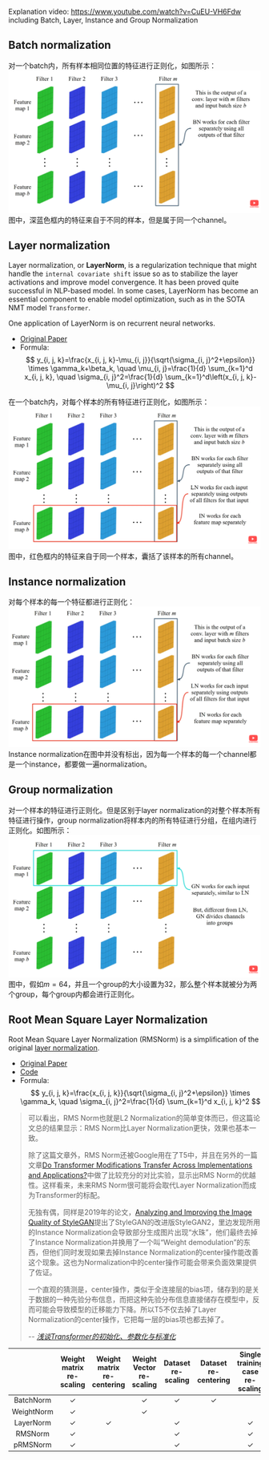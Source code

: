 
Explanation video: https://www.youtube.com/watch?v=CuEU-VH6Fdw
including Batch, Layer, Instance and Group Normalization


## Batch normalization

对一个batch内，所有样本相同位置的特征进行正则化，如图所示：
![600](../../../Attachments/4.%20Artificial%20intelligence/2.%20Approaches/Artificial%20neural%20network/Normalization/Batch%20normalization.png)
图中，深蓝色框内的特征来自于不同的样本，但是属于同一个channel。

## Layer normalization

Layer normalization, or **LayerNorm**, is a regularization technique that might handle the `internal covariate shift` issue so as to stabilize the layer activations and improve model convergence. It has been proved quite successful in NLP-based model. In some cases, LayerNorm has become an essential component to enable model optimization, such as in the SOTA NMT model `Transformer`. 

One application of LayerNorm is on recurrent neural networks.

- [Original Paper](https://arxiv.org/abs/1607.06450)
- Formula:
$$
y_{i, j, k}=\frac{x_{i, j, k}-\mu_{i, j}}{\sqrt{\sigma_{i, j}^2+\epsilon}} \times \gamma_k+\beta_k, \quad \mu_{i, j}=\frac{1}{d} \sum_{k=1}^d x_{i, j, k}, \quad \sigma_{i, j}^2=\frac{1}{d} \sum_{k=1}^d\left(x_{i, j, k}-\mu_{i, j}\right)^2
$$

在一个batch内，对每个样本的所有特征进行正则化，如图所示：
![600](../../../Attachments/4.%20Artificial%20intelligence/2.%20Approaches/Artificial%20neural%20network/Normalization/Layer%20normalization.png)
图中，红色框内的特征来自于同一个样本，囊括了该样本的所有channel。

## Instance normalization

对每个样本的每一个特征都进行正则化：
![600](../../../Attachments/4.%20Artificial%20intelligence/2.%20Approaches/Artificial%20neural%20network/Normalization/Instance%20normalization.png)
Instance normalization在图中并没有标出，因为每一个样本的每一个channel都是一个instance，都要做一遍normalization。

## Group normalization

对一个样本的特征进行正则化。但是区别于layer normalization的对整个样本所有特征进行操作，group normalization将样本内的所有特征进行分组，在组内进行正则化。如图所示：
![600](../../../Attachments/4.%20Artificial%20intelligence/2.%20Approaches/Artificial%20neural%20network/Normalization/Group%20normalization.png)
图中，假如$m=64$，并且一个group的大小设置为32，那么整个样本就被分为两个group，每个group内都会进行正则化。

## Root Mean Square Layer Normalization

Root Mean Square Layer Normalization (RMSNorm) is a simplification of the original [layer normalization](#Layer%20normalization).

- [Original Paper](https://arxiv.org/abs/1910.07467)
- [Code](https://github.com/bzhangGo/rmsnorm)
- Formula:
$$
y_{i, j, k}=\frac{x_{i, j, k}}{\sqrt{\sigma_{i, j}^2+\epsilon}} \times \gamma_k, \quad \sigma_{i, j}^2=\frac{1}{d} \sum_{k=1}^d x_{i, j, k}^2
$$

> 可以看出，RMS Norm也就是L2 Normalization的简单变体而已，但这篇论文总的结果显示：RMS Norm比Layer Normalization更快，效果也基本一致。
> 
> 除了这篇文章外，RMS Norm还被Google用在了T5中，并且在另外的一篇文章[Do Transformer Modifications Transfer Across Implementations and Applications?](https://link.zhihu.com/?target=https%3A//arxiv.org/abs/2102.11972)中做了比较充分的对比实验，显示出RMS Norm的优越性。这样看来，未来RMS Norm很可能将会取代Layer Normalization而成为Transformer的标配。
> 
> 无独有偶，同样是2019年的论文，[Analyzing and Improving the Image Quality of StyleGAN](https://link.zhihu.com/?target=https%3A//arxiv.org/abs/1912.04958)提出了StyleGAN的改进版StyleGAN2，里边发现所用的Instance Normalization会导致部分生成图片出现“水珠”，他们最终去掉了Instance Normalization并换用了一个叫“Weight demodulation”的东西，但他们同时发现如果去掉Instance Normalization的center操作能改善这个现象。这也为Normalization中的center操作可能会带来负面效果提供了佐证。
> 
> 一个直观的猜测是，center操作，类似于全连接层的bias项，储存到的是关于数据的一种先验分布信息，而把这种先验分布信息直接储存在模型中，反而可能会导致模型的迁移能力下降。所以T5不仅去掉了Layer Normalization的center操作，它把每一层的bias项也都去掉了。
> 
> -- [*浅谈Transformer的初始化、参数化与标准化*](https://zhuanlan.zhihu.com/p/400925524)

|  | Weight matrix re-scaling | Weight matrix re-centering | Weight Vector re-scaling | Dataset re-scaling | Dataset re-centering | Single training case re-scaling |
| :---: | :---: | :---: | :---: | :---: | :---: | :---: |
| BatchNorm | ✓ |  | ✓ | ✓ | ✓ |  |
| WeightNorm | ✓ |  | ✓ |  |  |  |
| LayerNorm | ✓ | ✓ |  | ✓ |  | ✓ |
| RMSNorm | ✓ |  |  | ✓ |  | ✓ |
| pRMSNorm | ✓ |  |  | ✓ |  | ✓ |






